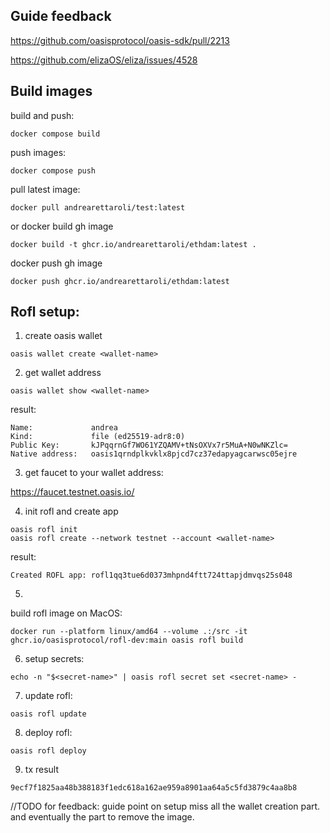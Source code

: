 ## Guide feedback

https://github.com/oasisprotocol/oasis-sdk/pull/2213

https://github.com/elizaOS/eliza/issues/4528

## Build images


build and push:
```
docker compose build
```

push images:
```
docker compose push
```

pull latest image:
```
docker pull andrearettaroli/test:latest
```

or docker build gh image
```
docker build -t ghcr.io/andrearettaroli/ethdam:latest .
```

docker push gh image
```
docker push ghcr.io/andrearettaroli/ethdam:latest  
```

## Rofl setup:

1. create oasis wallet
``` 
oasis wallet create <wallet-name>
```
2. get wallet address
```
oasis wallet show <wallet-name>
```

result: 

```
Name:             andrea
Kind:             file (ed25519-adr8:0)
Public Key:       kJPqqrnGf7WO61YZQAMV+tNsOXVx7r5MuA+N0wNKZlc=
Native address:   oasis1qrndplkvklx8pjcd7cz37edapyagcarwsc05ejre
```

3. get faucet to your wallet address:
 
https://faucet.testnet.oasis.io/


4. init rofl and create app
```
oasis rofl init
oasis rofl create --network testnet --account <wallet-name>
```

result:
```
Created ROFL app: rofl1qq3tue6d0373mhpnd4ftt724ttapjdmvqs25s048
```
5. 
build rofl image on MacOS:
```
docker run --platform linux/amd64 --volume .:/src -it ghcr.io/oasisprotocol/rofl-dev:main oasis rofl build
```

6. setup secrets:
```
echo -n "$<secret-name>" | oasis rofl secret set <secret-name> -
```
7. update rofl:
```
oasis rofl update
```

8. deploy rofl:
```
oasis rofl deploy
```

9. tx result
```
9ecf7f1825aa48b388183f1edc618a162ae959a8901aa64a5c5fd3879c4aa8b8
```


//TODO for feedback: 
guide point on setup miss all the wallet creation part. and eventually the part to remove the image.


